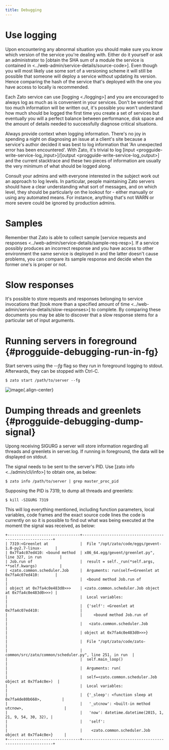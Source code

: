 ```yaml
---
title: Debugging
---
```


Use logging
===========

Upon encountering any abnormal situation you should make sure you know which
version of the service you\'re dealing with. Either do it yourself or ask an administrator
to [obtain the SHA sum of a module the service is contained in \<../web-admin/service-details/source-code\>]. Even though
you will most likely use some sort of a versioning scheme it will still be possible
that someone will deploy a service without updating its version. Hence comparing
the hash of the service that\'s deployed with the one you have access to locally
is recommended.

Each Zato service can use [logging \<./logging\>] and you are encouraged to always
log as much as is convenient in your services. Don\'t be worried that too much information
will be written out, it\'s possible you won\'t understand how much should be logged
the first time you create a set of services but eventually you will a perfect balance
between performance, disk space and the amount of details needed to successfully diagnose
critical situations.

Always provide context when logging information. There\'s no joy in spending
a night on diagnosing an issue at a client\'s site because a service\'s author decided
it was best to log information that \'An unexpected error has been encountered\'. With Zato,
it\'s trivial to log
[input \<progguide-write-service-log_input\>]/[output \<progguide-write-service-log_output\>]
and the current stacktrace and these two pieces of information are usually the very
minimum of what should be logged along.

Consult your admins and with everyone interested in the subject work out an approach
to log levels. In particular, people maintaining Zato servers should have a clear
understanding what sort of messages, and on which level, they should be particularly
on the lookout for - either manually or using any automated means. For instance, anything
that\'s not WARN or more severe could be ignored by production admins.

Samples
=======

Remember that Zato is able to collect sample
[service requests and responses \<../web-admin/service-details/sample-req-resp\>]. If a service
possibly produces an incorrect response and you have access to other environment the same service
is deployed in and the latter doesn\'t cause problems, you can compare its sample response and decide
when the former one\'s is proper or not.

Slow responses
==============

It\'s possible to store requests and responses belonging to service invocations that
[took more than a specified amount of time \<../web-admin/service-details/slow-responses\>] to complete. By comparing
these documents you may be able to discover that a slow response stems for a particular
set of input arguments.

Running servers in foreground {#progguide-debugging-run-in-fg}
=============================

Start servers using the *\--fg* flag so they run in foreground logging to stdout. Afterwards, they can be stopped with Ctrl-C.

``` 
$ zato start /path/to/server --fg
```

![image](/gfx/progguide/server-fg.png){.align-center}

Dumping threads and greenlets {#progguide-debugging-dump-signal}
=============================

Upong receiving SIGURG a server will store information regarding all threads and greenlets in server.log. If running in foreground,
the data will be displayed on stdout.

The signal needs to be sent to the server\'s PID. Use [zato info \<../admin/cli/info\>] to obtain one, as below:

``` 
$ zato info /path/to/server | grep master_proc_pid
```

Supposing the PID is 7319, to dump all threads and greenlets:

``` 
$ kill -SIGURG 7319
```

This will log everything mentioned, including function parameters, local variables, code frames and the exact source code lines
the code is currently on so it is possible to find out what was being executed at the moment the signal was received, as below:

``` 
+--------------------------------+---------------------------------------------------------+
| 7319:<Greenlet at              |  File "/opt/zato/code/eggs/gevent-1.0-py2.7-linux-      |
| 0x7fa4c07ed410: <bound method  | x86_64.egg/gevent/greenlet.py", line 327, in run        |
| Job.run of                     |  result = self._run(*self.args, **self.kwargs)          |
| <zato.common.scheduler.Job     |  Arguments: run(self=<Greenlet at 0x7fa4c07ed410:       |
|                                |  <bound method Job.run of                               |
| object at 0x7fa4c0e483d0>>>    | <zato.common.scheduler.Job object at 0x7fa4c0e483d0>>>) |
|                                |  Local variables:                                       |
|                                |  {'self': <Greenlet at 0x7fa4c07ed410:                  |
|                                |     <bound method Job.run of                            |
|                                |   <zato.common.scheduler.Job                            |
|                                | object at 0x7fa4c0e483d0>>>}                            |
|                                |  File "/opt/zato/code/zato-                             |
|                                | common/src/zato/common/scheduler.py", line 251, in run  |
|                                |  self.main_loop()                                       |
|                                |  Arguments: run(                                        |
|                                |  self=<zato.common.scheduler.Job object at 0x7fa4c0e>)  |
|                                |  Local variables:                                       |
|                                |  {'_sleep': <function sleep at 0x7fa4de80b668>,         |
|                                |   '_utcnow': <built-in method utcnow>,                  |
|                                |   'now': datetime.datetime(2015, 1, 21, 9, 54, 30, 32), |
|                                |   'self':                                               |
|                                |    <zato.common.scheduler.Job object at 0x7fa4c0e>}     |
+--------------------------------+---------------------------------------------------------+
```
